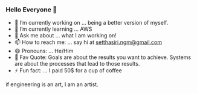 ### Hello Everyone 👋

- 🔭 I’m currently working on ... being a better version of myself.
- 🌱 I’m currently learning ... AWS
- 💬 Ask me about ... what I am working on!
- 📫 How to reach me: ... say hi at setthasiri.ngm@gmail.com
- 😄 Pronouns: ... He/Him
- 💁 Fav Quote: Goals are about the results you want to achieve. Systems are about the processes that lead to those results.
- ⚡ Fun fact: ... I paid 50$ for a cup of coffee

if engineering is an art, I am an artist.



